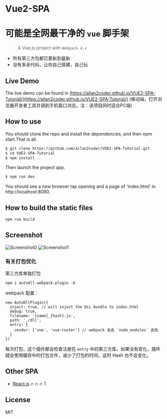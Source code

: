 # Vue2-SPA

# 可能是全网最干净的 `vue` 脚手架

> A Vue.js project with `Webpack 4.x`

- 所有第三方包都已更新到最新
- 没有多余代码，让你自己搭建，自己玩

## Live Demo
The live demo can be found in [https://allan2coder.github.io/VUE2-SPA-Tutorial/](https://allan2coder.github.io/VUE2-SPA-Tutorial/) (移动端，打开浏览器开发者工具并调到手机窗口浏览。注：该项目同时适合PC端)


## How to use
You should clone the repo and install the dependencies, and then npm start.That is all.

```bash
$ git clone https://github.com/allan2coder/VUE2-SPA-Tutorial.git
$ cd VUE2-SPA-Tutorial
$ npm install
```
Then launch the project app.

```bash
$ npm run dev
```

You should see a new browser tap opening and a page of 'index.html' in http://localhost:8080.

## How to build the static files

``` bash
npm run build
```

## Screenshot
![Screenshot0](http://h0.beicdn.com/open202021/f6a79f0be3b70c67_355x636.png)
![Screenshot1](http://h0.beicdn.com/open202021/3bf11dc0efbfb4ab_355x637.png)

### 有关打包优化
第三方库单独打包
```
npm i autodll-webpack-plugin -D
```
webpack 配置：
```
new AutoDllPlugin({
  inject: true, // will inject the DLL bundle to index.html
  debug: true,
  filename: '[name]_[hash].js',
  path: './dll',
  entry: {
    vendor: ['vue', 'vue-router'] // webpack 会去 `node_modules` 去找
  }
})
```
每次打包，这个插件都会检查注册在 `entry` 中的第三方库。如果没有变化，插件就会使用缓存中的打包文件，减少了打包的时间，这时 Hash 也不会变化。



## Other SPA
- [React.js](https://github.com/allan2coder/React-SPA) :fire: :fire: :fire:
1

## License
MIT
